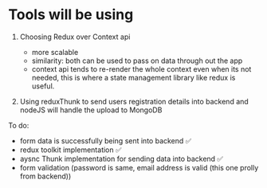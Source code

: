 # Tools will be using

1. Choosing Redux over Context api

   - more scalable
   - similarity: both can be used to pass on data through out the app
   - context api tends to re-render the whole context even when its not needed, this is where a state management library like redux is useful.

2. Using reduxThunk to send users registration details into backend and nodeJS will handle the upload to MongoDB

To do:

- form data is successfully being sent into backend ✅
- redux toolkit implementation ✅
- aysnc Thunk implementation for sending data into backend ✅
- form validation (password is same, email address is valid (this one prolly from backend))
